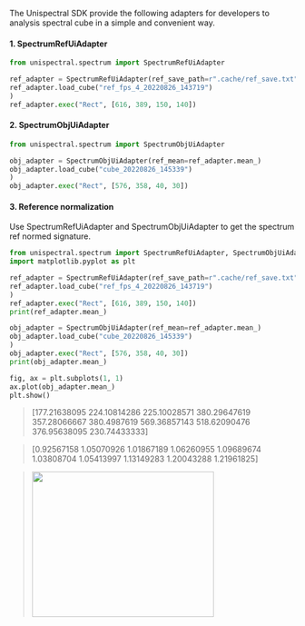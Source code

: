 The Unispectral SDK provide the following adapters for developers to analysis spectral cube in a simple and convenient way.
#### 1. SpectrumRefUiAdapter

```python
from unispectral.spectrum import SpectrumRefUiAdapter

ref_adapter = SpectrumRefUiAdapter(ref_save_path=r".cache/ref_save.txt")
ref_adapter.load_cube("ref_fps_4_20220826_143719")
)
ref_adapter.exec("Rect", [616, 389, 150, 140])

```


#### 2. SpectrumObjUiAdapter

```python
from unispectral.spectrum import SpectrumObjUiAdapter

obj_adapter = SpectrumObjUiAdapter(ref_mean=ref_adapter.mean_)
obj_adapter.load_cube("cube_20220826_145339")
)
obj_adapter.exec("Rect", [576, 358, 40, 30])

```

#### 3. Reference normalization
Use SpectrumRefUiAdapter and SpectrumObjUiAdapter to get the spectrum ref normed signature.

```python
from unispectral.spectrum import SpectrumRefUiAdapter, SpectrumObjUiAdapter
import matplotlib.pyplot as plt

ref_adapter = SpectrumRefUiAdapter(ref_save_path=r".cache/ref_save.txt")
ref_adapter.load_cube("ref_fps_4_20220826_143719")
)
ref_adapter.exec("Rect", [616, 389, 150, 140])
print(ref_adapter.mean_)

obj_adapter = SpectrumObjUiAdapter(ref_mean=ref_adapter.mean_)
obj_adapter.load_cube("cube_20220826_145339")
)
obj_adapter.exec("Rect", [576, 358, 40, 30])
print(obj_adapter.mean_)

fig, ax = plt.subplots(1, 1)
ax.plot(obj_adapter.mean_)
plt.show()
```

> [177.21638095 224.10814286 225.10028571 380.29647619 357.28066667
 380.4987619  569.36857143 518.62090476 376.95638095 230.74433333]

>[0.92567158 1.05070926 1.01867189 1.06260955 1.09689674 1.03808704
 1.05413997 1.13149283 1.20043288 1.21961825]

> <img src="/images/199899940-c0b9dc76-80d5-41db-9b28-61c4be745a19.png" width="320" height="256">
